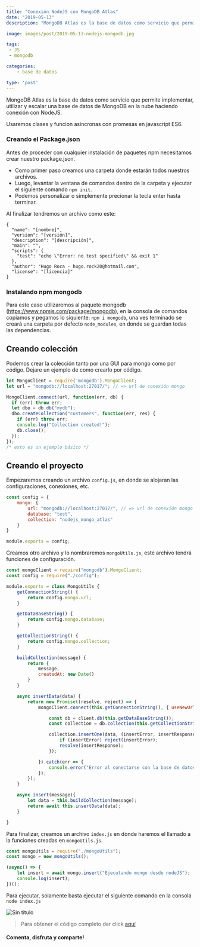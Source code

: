 ```yaml
---
title: "Conexión NodeJS con MongoDB Atlas"
date: "2019-05-13"
description: "MongoDB Atlas es la base de datos como servicio que permite implementar, utilizar y escalar una base de datos de MongoDB en la nube haciendo conexión con NodeJS."

image: images/post/2019-05-13-nodejs-mongodb.jpg

tags:
 - JS
 - mongodb

categories:
    - base de datos

type: 'post'
---
```


MongoDB Atlas es la base de datos como servicio que permite implementar, utilizar y escalar una base de datos de MongoDB en la nube haciendo conexión con NodeJS.

Usaremos clases y funcion asincronas con promesas en javascript ES6.

### Creando el Package.json
Antes de proceder con cualquier instalación de paquetes npm necesitamos crear nuestro package.json.

- Como primer paso creamos una carpeta donde estarán todos nuestros archivos.
- Luego, levantar la ventana de comandos dentro de la carpeta y ejecutar el siguiente comando `npm init`.
- Podemos personalizar o simplemente precionar la tecla enter hasta terminar.

Al finalizar tendremos un archivo como este:

```
{
  "name": "[nombre]",
  "version": "[versión]",
  "description": "[descripción]",
  "main": "",
  "scripts": {
    "test": "echo \"Error: no test specified\" && exit 1"
  },
  "author": "Hugo Roca - hugo.rock20@hotmail.com",
  "license": "[licencia]"
}
```

### Instalando npm mongodb
Para este caso utilizaremos al paquete mongodb (https://www.npmjs.com/package/mongodb), en la consola de comandos copiamos y pegamos lo siquiente: `npm i mongodb`, una ves terminado se creará una carpeta por defecto `node_modules`, en donde se guardan todas las dependencias.

## Creando colección
Podemos crear la colección tanto por una GUI para mongo como por código. Dejare un ejemplo de como crearlo por código.

```js
let MongoClient = require('mongodb').MongoClient;
let url = "mongodb://localhost:27017/"; // => url de conexión mongo

MongoClient.connect(url, function(err, db) {
  if (err) throw err;
  let dbo = db.db("mydb");
  dbo.createCollection("customers", function(err, res) {
    if (err) throw err;
    console.log("Collection created!");
    db.close();
  });
});
/* esto es un ejemplo básico */
```

## Creando el proyecto
Empezaremos creando un archivo `config.js`, en donde se alojaran las configuraciones, conexiones, etc.

```js
const config = {
    mongo: {
        url: "mongodb://localhost:27017/", // => url de conexión mongo
        database: "test",
        collection: "nodejs_mongo_atlas"
    }
}

module.exports = config;

```

Creamos otro archivo y lo nombraremos `mongoUtils.js`, este archivo tendrá funciones de configuración.

```js
const mongoClient = require("mongodb").MongoClient;
const config = require("./config");

module.exports = class MongoUtils {
    getConnectionString() {
        return config.mongo.url;
    }

    getDataBaseString() {
        return config.mongo.database;
    }

    getCollectionString() {
        return config.mongo.collection;
    }

    buildCollection(message) {
        return {
            message,
            createdAt: new Date()
        }
    }

    async insertData(data) {
        return new Promise((resolve, reject) => {
            mongoClient.connect(this.getConnectionString(), { useNewUrlParser: true }).then(client => {

                const db = client.db(this.getDataBaseString());
                const collection = db.collection(this.getCollectionString());

                collection.insertOne(data, (insertError, insertResponse) => {
                    if (insertError) reject(insertError);
                    resolve(insertResponse);
                });

            }).catch(err => {
                console.error("Error al conectarse con la base de datos: ", err);
            });
        });
    }

    async insert(message){
        let data = this.buildCollection(message);
        return await this.insertData(data);
    }

}

```

Para finalizar, creamos un archivo `index.js` en donde haremos el llamado a la funciones creadas en `mongoUtils.js`.

```js
const mongoUtils = require("./mongoUtils");
const mongo = new mongoUtils();

(async() => {
    let insert = await mongo.insert("Ejecutando mongo desde nodeJS");
    console.log(insert);
})();


```

Para ejecutar, solamente basta ejecutar el siguiente comando en la consola `node index.js`

![Sin titulo](/images/nodejs-mongodb-atlas/resultado.jpg)

> Para obtener el código completo dar click [aquí](https://github.com/PORTAFOLIO-PROYECTOS/NODEJS_MONGODB/archive/master.zip)
#### Comenta, disfruta y comparte! 